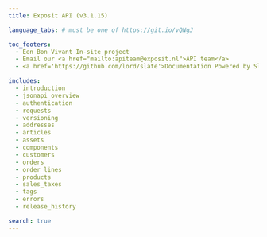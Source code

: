 ```yaml
---
title: Exposit API (v3.1.15)

language_tabs: # must be one of https://git.io/vQNgJ

toc_footers:
  - Een Bon Vivant In-site project
  - Email our <a href="mailto:apiteam@exposit.nl">API team</a>
  - <a href='https://github.com/lord/slate'>Documentation Powered by Slate</a>

includes:
  - introduction
  - jsonapi_overview
  - authentication
  - requests
  - versioning
  - addresses
  - articles
  - assets
  - components
  - customers
  - orders
  - order_lines
  - products
  - sales_taxes
  - tags
  - errors
  - release_history

search: true
---
```

